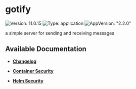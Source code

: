 # gotify

![Version: 11.0.15](https://img.shields.io/badge/Version-11.0.15-informational?style=flat-square) ![Type: application](https://img.shields.io/badge/Type-application-informational?style=flat-square) ![AppVersion: "2.2.0"](https://img.shields.io/badge/AppVersion-"2.2.0"-informational?style=flat-square)

a simple server for sending and receiving messages

## Available Documentation

- [**Changelog**](CHANGELOG)

- [**Container Security**](container-security)

- [**Helm Security**](helm-security)

